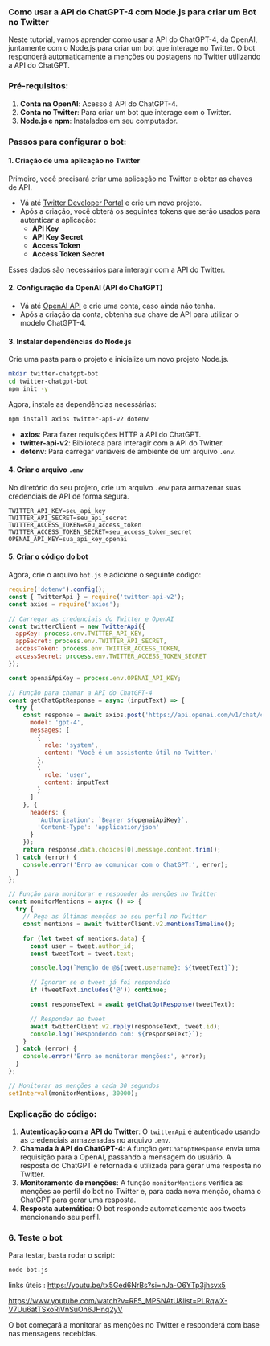 ### Como usar a API do ChatGPT-4 com Node.js para criar um Bot no Twitter

Neste tutorial, vamos aprender como usar a API do ChatGPT-4, da OpenAI, juntamente com o Node.js para criar um bot que interage no Twitter. O bot responderá automaticamente a menções ou postagens no Twitter utilizando a API do ChatGPT.

### Pré-requisitos:
1. **Conta na OpenAI**: Acesso à API do ChatGPT-4.
2. **Conta no Twitter**: Para criar um bot que interage com o Twitter.
3. **Node.js e npm**: Instalados em seu computador.

### Passos para configurar o bot:

#### 1. Criação de uma aplicação no Twitter
Primeiro, você precisará criar uma aplicação no Twitter e obter as chaves de API.

- Vá até [Twitter Developer Portal](https://developer.twitter.com/en/apps) e crie um novo projeto.
- Após a criação, você obterá os seguintes tokens que serão usados para autenticar a aplicação:
  - **API Key**
  - **API Key Secret**
  - **Access Token**
  - **Access Token Secret**

Esses dados são necessários para interagir com a API do Twitter.

#### 2. Configuração da OpenAI (API do ChatGPT)
- Vá até [OpenAI API](https://platform.openai.com/signup) e crie uma conta, caso ainda não tenha.
- Após a criação da conta, obtenha sua chave de API para utilizar o modelo ChatGPT-4.

#### 3. Instalar dependências do Node.js
Crie uma pasta para o projeto e inicialize um novo projeto Node.js.

```bash
mkdir twitter-chatgpt-bot
cd twitter-chatgpt-bot
npm init -y
```

Agora, instale as dependências necessárias:

```bash
npm install axios twitter-api-v2 dotenv
```

- **axios**: Para fazer requisições HTTP à API do ChatGPT.
- **twitter-api-v2**: Biblioteca para interagir com a API do Twitter.
- **dotenv**: Para carregar variáveis de ambiente de um arquivo `.env`.

#### 4. Criar o arquivo `.env`
No diretório do seu projeto, crie um arquivo `.env` para armazenar suas credenciais de API de forma segura.

```env
TWITTER_API_KEY=seu_api_key
TWITTER_API_SECRET=seu_api_secret
TWITTER_ACCESS_TOKEN=seu_access_token
TWITTER_ACCESS_TOKEN_SECRET=seu_access_token_secret
OPENAI_API_KEY=sua_api_key_openai
```

#### 5. Criar o código do bot
Agora, crie o arquivo `bot.js` e adicione o seguinte código:

```javascript
require('dotenv').config();
const { TwitterApi } = require('twitter-api-v2');
const axios = require('axios');

// Carregar as credenciais do Twitter e OpenAI
const twitterClient = new TwitterApi({
  appKey: process.env.TWITTER_API_KEY,
  appSecret: process.env.TWITTER_API_SECRET,
  accessToken: process.env.TWITTER_ACCESS_TOKEN,
  accessSecret: process.env.TWITTER_ACCESS_TOKEN_SECRET
});

const openaiApiKey = process.env.OPENAI_API_KEY;

// Função para chamar a API do ChatGPT-4
const getChatGptResponse = async (inputText) => {
  try {
    const response = await axios.post('https://api.openai.com/v1/chat/completions', {
      model: 'gpt-4',
      messages: [
        {
          role: 'system',
          content: 'Você é um assistente útil no Twitter.'
        },
        {
          role: 'user',
          content: inputText
        }
      ]
    }, {
      headers: {
        'Authorization': `Bearer ${openaiApiKey}`,
        'Content-Type': 'application/json'
      }
    });
    return response.data.choices[0].message.content.trim();
  } catch (error) {
    console.error('Erro ao comunicar com o ChatGPT:', error);
  }
};

// Função para monitorar e responder às menções no Twitter
const monitorMentions = async () => {
  try {
    // Pega as últimas menções ao seu perfil no Twitter
    const mentions = await twitterClient.v2.mentionsTimeline();

    for (let tweet of mentions.data) {
      const user = tweet.author_id;
      const tweetText = tweet.text;

      console.log(`Menção de @${tweet.username}: ${tweetText}`);

      // Ignorar se o tweet já foi respondido
      if (tweetText.includes('@')) continue;

      const responseText = await getChatGptResponse(tweetText);

      // Responder ao tweet
      await twitterClient.v2.reply(responseText, tweet.id);
      console.log(`Respondendo com: ${responseText}`);
    }
  } catch (error) {
    console.error('Erro ao monitorar menções:', error);
  }
};

// Monitorar as menções a cada 30 segundos
setInterval(monitorMentions, 30000);
```

### Explicação do código:
1. **Autenticação com a API do Twitter**: O `twitterApi` é autenticado usando as credenciais armazenadas no arquivo `.env`.
2. **Chamada à API do ChatGPT-4**: A função `getChatGptResponse` envia uma requisição para a OpenAI, passando a mensagem do usuário. A resposta do ChatGPT é retornada e utilizada para gerar uma resposta no Twitter.
3. **Monitoramento de menções**: A função `monitorMentions` verifica as menções ao perfil do bot no Twitter e, para cada nova menção, chama o ChatGPT para gerar uma resposta.
4. **Resposta automática**: O bot responde automaticamente aos tweets mencionando seu perfil.

### 6. Teste o bot
Para testar, basta rodar o script:

```bash
node bot.js
```
links úteis : https://youtu.be/tx5Ged6NrBs?si=nJa-O6YTp3jhsvx5

https://www.youtube.com/watch?v=RF5_MPSNAtU&list=PLRqwX-V7Uu6atTSxoRiVnSuOn6JHnq2yV

O bot começará a monitorar as menções no Twitter e responderá com base nas mensagens recebidas.

